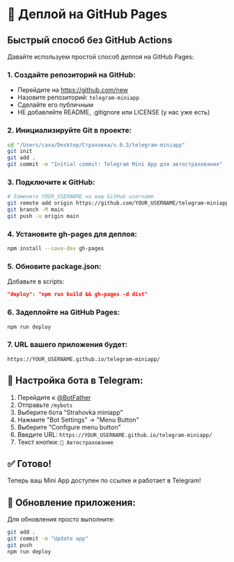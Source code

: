 # 🚀 Деплой на GitHub Pages

## Быстрый способ без GitHub Actions

Давайте используем простой способ деплоя на GitHub Pages:

### 1. Создайте репозиторий на GitHub:
- Перейдите на https://github.com/new
- Назовите репозиторий: `telegram-miniapp`
- Сделайте его публичным
- НЕ добавляйте README, .gitignore или LICENSE (у нас уже есть)

### 2. Инициализируйте Git в проекте:
```bash
cd "/Users/caxa/Desktop/Страховка/v.0.3/telegram-miniapp"
git init
git add .
git commit -m "Initial commit: Telegram Mini App для автострахования"
```

### 3. Подключите к GitHub:
```bash
# Замените YOUR_USERNAME на ваш GitHub username
git remote add origin https://github.com/YOUR_USERNAME/telegram-miniapp.git
git branch -M main
git push -u origin main
```

### 4. Установите gh-pages для деплоя:
```bash
npm install --save-dev gh-pages
```

### 5. Обновите package.json:
Добавьте в scripts:
```json
"deploy": "npm run build && gh-pages -d dist"
```

### 6. Задеплойте на GitHub Pages:
```bash
npm run deploy
```

### 7. URL вашего приложения будет:
```
https://YOUR_USERNAME.github.io/telegram-miniapp/
```

## 🤖 Настройка бота в Telegram:

1. Перейдите к [@BotFather](https://t.me/botfather)
2. Отправьте `/mybots`
3. Выберите бота "Strahovka miniapp"
4. Нажмите "Bot Settings" → "Menu Button"
5. Выберите "Configure menu button"
6. Введите URL: `https://YOUR_USERNAME.github.io/telegram-miniapp/`
7. Текст кнопки: `🚗 Автострахование`

## ✅ Готово!

Теперь ваш Mini App доступен по ссылке и работает в Telegram!

## 🔄 Обновление приложения:

Для обновления просто выполните:
```bash
git add .
git commit -m "Update app"
git push
npm run deploy
```
